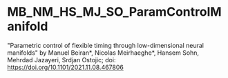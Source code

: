# MB_NM_HS_MJ_SO_ParamControlManifold
"Parametric control of flexible timing through low-dimensional neural manifolds"  by Manuel Beiran*, Nicolas Meirhaeghe*, Hansem Sohn,  Mehrdad Jazayeri, Srdjan Ostojic; doi: https://doi.org/10.1101/2021.11.08.467806
